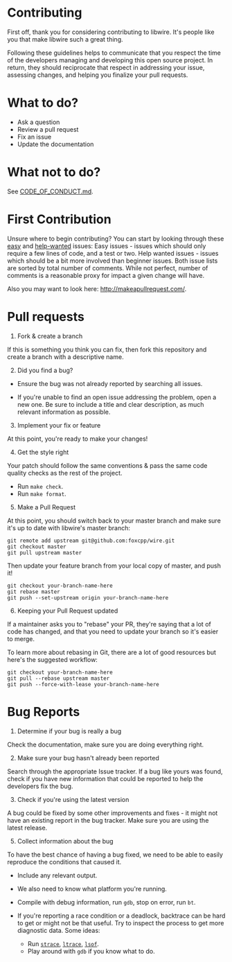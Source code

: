 # Contributing

First off, thank you for considering contributing to libwire. It's people
like you that make libwire such a great thing.

Following these guidelines helps to communicate that you respect the time of
the developers managing and developing this open source project. In return,
they should reciprocate that respect in addressing your issue, assessing
changes, and helping you finalize your pull requests.

# What to do?

* Ask a question
* Review a pull request
* Fix an issue
* Update the documentation

# What **not** to do?

See [CODE_OF_CONDUCT.md](CODE_OF_CONDUCT.md).

# First Contribution

Unsure where to begin contributing? You can start by looking through
these [easy](https://github.com/foxcpp/wire/labels/easy) and
[help-wanted](https://github.com/foxcpp/wire/labels/help%20wanted) issues:
Easy issues - issues which should
only require a few lines of code, and a test or two. Help wanted issues -
issues which should be a bit more involved than beginner issues. Both issue
lists are sorted by total number of comments. While not perfect, number of
comments is a reasonable proxy for impact a given change will have.

Also you may want to look here: http://makeapullrequest.com/.

# Pull requests

1. Fork & create a branch

If this is something you think you can fix, then fork this repository and
create a branch with a descriptive name.

2. Did you find a bug?

* Ensure the bug was not already reported by searching all issues.

* If you're unable to find an open issue addressing the problem, open a new
  one. Be sure to include a title and clear description, as much relevant
  information as possible.

3. Implement your fix or feature

At this point, you're ready to make your changes!

4. Get the style right

Your patch should follow the same conventions & pass the same code quality
checks as the rest of the project.

* Run `make check`.
* Run `make format`.

5. Make a Pull Request

At this point, you should switch back to your master branch and make sure it's up to date with libwire's master branch:

```
git remote add upstream git@github.com:foxcpp/wire.git
git checkout master
git pull upstream master
```

Then update your feature branch from your local copy of master, and push it!

```
git checkout your-branch-name-here
git rebase master
git push --set-upstream origin your-branch-name-here
```

6. Keeping your Pull Request updated

If a maintainer asks you to "rebase" your PR, they're saying that a lot of code
has changed, and that you need to update your branch so it's easier to merge.

To learn more about rebasing in Git, there are a lot of good resources but
here's the suggested workflow:

```
git checkout your-branch-name-here
git pull --rebase upstream master
git push --force-with-lease your-branch-name-here
```

# Bug Reports

1. Determine if your bug is really a bug

Check the documentation, make sure you are doing everything right.

2. Make sure your bug hasn't already been reported

Search through the appropriate Issue tracker. If a bug like yours was found,
check if you have new information that could be reported to help
the developers fix the bug.

3. Check if you're using the latest version

A bug could be fixed by some other improvements and fixes - it might not have an
existing report in the bug tracker. Make sure you are using the latest release.

5. Collect information about the bug

To have the best chance of having a bug fixed, we need to be able to easily
reproduce the conditions that caused it.

* Include any relevant output.
* We also need to know what platform you're running.
* Compile with debug information, run `gdb`, stop on error, run `bt`.
* If you're reporting a race condition or a deadlock, backtrace can be hard to
  get or might not be that useful. Try to inspect the process to get more
  diagnostic data. Some ideas:

  - Run [`strace`](https://en.wikipedia.org/wiki/Strace), [`ltrace`](https://en.wikipedia.org/wiki/Ltrace), [`lsof`](https://en.wikipedia.org/wiki/Lsof).
  - Play around with `gdb` if you know what to do.

